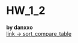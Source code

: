 # HW_1_2
**by danxxo**\
  [link -> sort_compare_table](https://drive.google.com/file/d/1nL9Zj_gHoQt8FG22ExDEcx3D5J89o0ph/view?usp=sharing)
